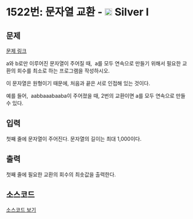# 1522번: 문자열 교환 - <img src="https://static.solved.ac/tier_small/10.svg" style="height:20px" /> Silver I

<!-- performance -->

<!-- 문제 제출 후 깃허브에 푸시를 했을 때 제출한 코드의 성능이 입력될 공간입니다.-->

<!-- end -->

## 문제

[문제 링크](https://boj.kr/1522)

<p>a와 b로만 이루어진 문자열이 주어질 때,&nbsp; a를 모두 연속으로 만들기 위해서 필요한 교환의 회수를 최소로 하는 프로그램을 작성하시오.</p>

<p>이 문자열은 원형이기 때문에, 처음과 끝은 서로 인접해 있는 것이다.</p>

<p>예를 들어,&nbsp; aabbaaabaaba이 주어졌을 때, 2번의 교환이면 a를 모두 연속으로 만들 수 있다.</p>

## 입력

<p>첫째 줄에 문자열이 주어진다. 문자열의 길이는 최대 1,000이다.</p>

## 출력

<p>첫째 줄에 필요한 교환의 회수의 최솟값을 출력한다.</p>

## 소스코드

[소스코드 보기](문자열%20교환.py)